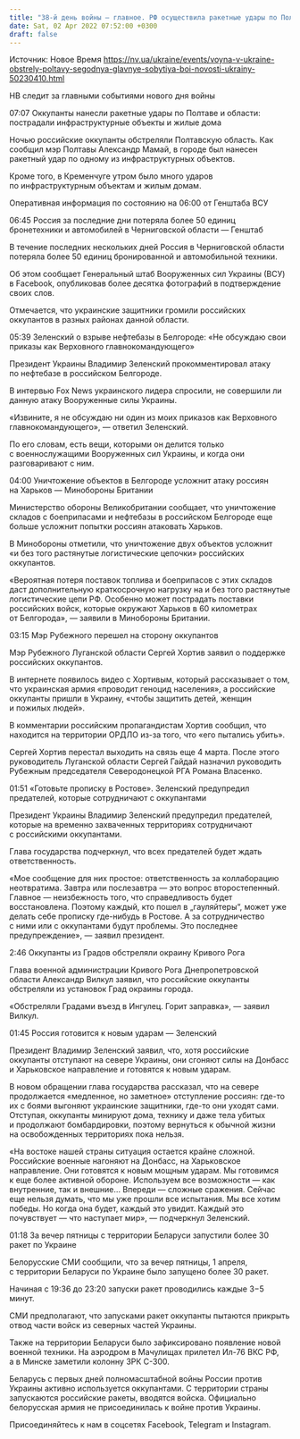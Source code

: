 ```yaml
---
title: "38-й день войны — главное. РФ осуществила ракетные удары по Полтаве и области, оккупанты несут значительные потери на Донбассе"
date: Sat, 02 Apr 2022 07:52:00 +0300
draft: false
---
```

Источник: Новое Время https://nv.ua/ukraine/events/voyna-v-ukraine-obstrely-poltavy-segodnya-glavnye-sobytiya-boi-novosti-ukrainy-50230410.html


НВ следит за главными событиями нового дня войны

07:07 Оккупанты нанесли ракетные удары по Полтаве и области: пострадали инфраструктурные объекты и жилые дома

Ночью российские оккупанты обстреляли Полтавскую область. Как сообщил мэр Полтавы Александр Мамай, в городе был нанесен ракетный удар по одному из инфраструктурных объектов.

Кроме того, в Кременчуге утром было много ударов по инфраструктурным объектам и жилым домам.

Оперативная информация по состоянию на 06:00 от Генштаба ВСУ

06:45 Россия за последние дни потеряла более 50 единиц бронетехники и автомобилей в Черниговской области — Генштаб

В течение последних нескольких дней Россия в Черниговской области потеряла более 50 единиц бронированной и автомобильной техники.

Об этом сообщает Генеральный штаб Вооруженных сил Украины (ВСУ) в Facebook, опубликовав более десятка фотографий в подтверждение своих слов.

Отмечается, что украинские защитники громили российских оккупантов в разных районах данной области.

05:39 Зеленский о взрыве нефтебазы в Белгороде: «Не обсуждаю свои приказы как Верховного главнокомандующего»

Президент Украины Владимир Зеленский прокомментировал атаку по нефтебазе в российском Белгороде.

В интервью Fox News украинского лидера спросили, не совершили ли данную атаку Вооруженные силы Украины.

«Извините, я не обсуждаю ни один из моих приказов как Верховного главнокомандующего», — ответил Зеленский.

По его словам, есть вещи, которыми он делится только с военнослужащими Вооруженных сил Украины, и когда они разговаривают с ним.

04:00 Уничтожение объектов в Белгороде усложнит атаку россиян на Харьков — Минобороны Британии

Министерство обороны Великобритании сообщает, что уничтожение складов с боеприпасами и нефтебазы в российском Белгороде еще больше усложнит попытки россиян атаковать Харьков.

В Минобороны отметили, что уничтожение двух объектов усложнит «и без того растянутые логистические цепочки» российских оккупантов.

«Вероятная потеря поставок топлива и боеприпасов с этих складов даст дополнительную краткосрочную нагрузку на и без того растянутые логистические цепи РФ. Особенно может пострадать поставки российских войск, которые окружают Харьков в 60 километрах от Белгорода», — заявили в Минобороны Британии.

03:15 Мэр Рубежного перешел на сторону оккупантов

Мэр Рубежного Луганской области Сергей Хортив заявил о поддержке российских оккупантов.

В интернете появилось видео с Хортивым, который рассказывает о том, что украинская армия «проводит геноцид населения», а российские оккупанты пришли в Украину, «чтобы защитить детей, женщин и пожилых людей».

В комментарии российским пропагандистам Хортив сообщил, что находится на территории ОРДЛО из-за того, что «его пытались убить».

Сергей Хортив перестал выходить на связь еще 4 марта. После этого руководитель Луганской области Сергей Гайдай назначил руководить Рубежным председателя Северодонецкой РГА Романа Власенко.

01:51 «Готовьте прописку в Ростове». Зеленский предупредил предателей, которые сотрудничают с оккупантами

Президент Украины Владимир Зеленский предупредил предателей, которые на временно захваченных территориях сотрудничают с российскими оккупантами.

Глава государства подчеркнул, что всех предателей будет ждать ответственность.

«Мое сообщение для них простое: ответственность за коллаборацию неотвратима. Завтра или послезавтра — это вопрос второстепенный. Главное — неизбежность того, что справедливость будет восстановлена. Поэтому каждый, кто пошел в „гауляйтеры“, может уже делать себе прописку где-нибудь в Ростове. А за сотрудничество с ними или с оккупантами будут проблемы. Это последнее предупреждение», — заявил президент.

2:46 Оккупанты из Градов обстреляли окраину Кривого Рога

Глава военной администрации Кривого Рога Днепропетровской области Александр Вилкул заявил, что российские оккупанты обстреляли из установок Град окраины города.

«Обстреляли Градами въезд в Ингулец. Горит заправка», — заявил Вилкул.

01:45 Россия готовится к новым ударам — Зеленский

Президент Владимир Зеленский заявил, что, хотя российские оккупанты отступают на севере Украины, они сгоняют силы на Донбасс и Харьковское направление и готовятся к новым ударам.

В новом обращении глава государства рассказал, что на севере продолжается «медленное, но заметное» отступление россиян: где-то их с боями выгоняют украинские защитники, где-то они уходят сами. Отступая, оккупанты минируют дома, технику и даже тела убитых и продолжают бомбардировки, поэтому вернуться к обычной жизни на освобожденных территориях пока нельзя.

«На востоке нашей страны ситуация остается крайне сложной. Российские военные нагоняют на Донбасс, на Харьковское направление. Они готовятся к новым мощным ударам. Мы готовимся к еще более активной обороне. Используем все возможности — как внутренние, так и внешние… Впереди — сложные сражения. Сейчас еще нельзя думать, что мы уже прошли все испытания. Мы все хотим победы. Но когда она будет, каждый это увидит. Каждый это почувствует — что наступает мир», — подчеркнул Зеленский.

01:18 За вечер пятницы с территории Беларуси запустили более 30 ракет по Украине

Белорусские СМИ сообщили, что за вечер пятницы, 1 апреля, с территории Беларуси по Украине было запущено более 30 ракет.

Начиная с 19:36 до 23:20 запуски ракет проводились каждые 3−5 минут.

СМИ предполагают, что запусками ракет оккупанты пытаются прикрыть отвод части войск из северных частей Украины.

Также на территории Беларуси было зафиксировано появление новой военной техники. На аэродром в Мачулищах прилетел Ил-76 ВКС РФ, а в Минске заметили колонну ЗРК С-300.

Беларусь с первых дней полномасштабной войны России против Украины активно используется оккупантами. С территории страны запускаются российские ракеты, вводятся войска. Официально белорусская армия не присоединилась к войне против Украины.

Присоединяйтесь к нам в соцсетях Facebook, Telegram и Instagram.
